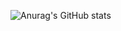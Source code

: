 ![Anurag's GitHub stats](https://github-readme-stats.vercel.app/api?username=Freshman77777&show_icons=true&theme=solarized-light)
